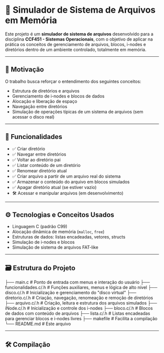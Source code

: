 # 💾 Simulador de Sistema de Arquivos em Memória

Este projeto é um **simulador de sistema de arquivos** desenvolvido para a disciplina **CCF451 - Sistemas Operacionais**, com o objetivo de aplicar na prática os conceitos de gerenciamento de arquivos, blocos, i-nodes e diretórios dentro de um ambiente controlado, totalmente em memória.

---

## 🧠 Motivação

O trabalho busca reforçar o entendimento dos seguintes conceitos:

- Estrutura de diretórios e arquivos
- Gerenciamento de i-nodes e blocos de dados
- Alocação e liberação de espaço
- Navegação entre diretórios
- Simulação de operações típicas de um sistema de arquivos (sem acessar o disco real)

---

## 🚀 Funcionalidades

- ✅ Criar diretório
- ✅ Navegar entre diretórios
- ✅ Voltar ao diretório pai
- ✅ Listar conteúdo de um diretório
- ✅ Renomear diretório atual
- ✅ Criar arquivo a partir de um arquivo real do sistema
- ✅ Armazenar o conteúdo do arquivo em blocos simulados
- ✅ Apagar diretório atual (se estiver vazio)
- 🛠️ Acessar e manipular arquivos (em desenvolvimento)

---

## ⚙️ Tecnologias e Conceitos Usados

- Linguagem C (padrão C99)
- Alocação dinâmica de memória (`malloc`, `free`)
- Estruturas de dados: listas encadeadas, vetores, structs
- Simulação de i-nodes e blocos
- Simulação de sistema de arquivos FAT-like

---

## 🗃️ Estrutura do Projeto

├── main.c # Ponto de entrada com menus e interação do usuário
├── funcionalidades.c/.h # Funções auxiliares, menus e lógica de alto nível
├── disco.c/.h # Inicialização e gerenciamento do "disco virtual"
├── diretorio.c/.h # Criação, navegação, renomeação e remoção de diretórios
├── arquivo.c/.h # Criação, leitura e estrutura dos arquivos simulados
├── iNode.c/.h # Inicialização e controle dos i-nodes
├── bloco.c/.h # Blocos de dados com conteúdo de arquivos
├── lista.c/.h # Listas encadeadas para gerenciar blocos e i-nodes livres
├── makefile # Facilita a compilação
└── README.md # Este arquivo

---

## 🛠️ Compilação

